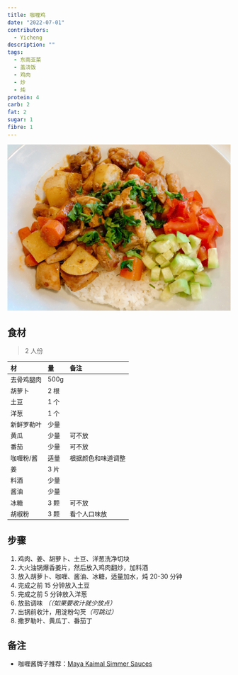 ```yaml
---
title: 咖喱鸡
date: "2022-07-01"
contributors:
  - Yicheng
description: ""
tags:
  - 东南亚菜
  - 盖浇饭
  - 鸡肉
  - 炒
  - 炖
protein: 4
carb: 2
fat: 2
sugar: 1
fibre: 1
---
```


![咖喱鸡](./chicken_curry.jpg)

## 食材

> 2 人份

| 材         | 量   | 备注               |
| :--------- | :--- | :----------------- |
| 去骨鸡腿肉 | 500g |                    |
| 胡萝卜     | 2 根 |                    |
| 土豆       | 1 个 |                    |
| 洋葱       | 1 个 |                    |
| 新鲜罗勒叶 | 少量 |                    |
| 黄瓜       | 少量 | 可不放             |
| 番茄       | 少量 | 可不放             |
| 咖喱粉/酱  | 适量 | 根据颜色和味道调整 |
| 姜         | 3 片 |                    |
| 料酒       | 少量 |                    |
| 酱油       | 少量 |                    |
| 冰糖       | 3 颗 | 可不放             |
| 胡椒粉     | 3 颗 | 看个人口味放       |

## 步骤

1. 鸡肉、姜、胡萝卜、土豆、洋葱洗净切块
2. 大火油锅爆香姜片，然后放入鸡肉翻炒，加料酒
3. 放入胡萝卜、咖喱、酱油、冰糖，适量加水，炖 20-30 分钟
4. 完成之前 15 分钟放入土豆
5. 完成之前 5 分钟放入洋葱
6. 放盐调味 <em>（（如果要收汁就少放点）</em>
7. 出锅前收汁，用淀粉勾芡<em>（可跳过）</em>
8. 撒罗勒叶、黄瓜丁、番茄丁

## 备注

- 咖喱酱牌子推荐：[Maya Kaimal Simmer Sauces](https://www.mayakaimal.com/product-categories/indian-simmer-sauces/)
